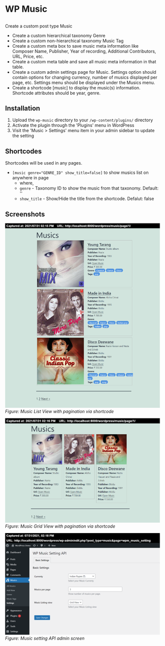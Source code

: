 # WP Music

##

Create a custom post type Music
* Create a custom hierarchical taxonomy Genre
* Create a custom non-hierarchical taxonomy Music Tag
* Create a custom meta box to save music meta information like Composer Name, Publisher, Year of recording, Additional Contributors, URL, Price, etc.
* Create a custom meta table and save all music meta information in that table.
* Create a custom admin settings page for Music. Settings option should contain options for changing currency, number of musics displayed per page, etc. Settings menu should be displayed under the Musics menu.
* Create a shortcode [music] to display the music(s) information. Shortcode attributes should be year, genre.


## Installation

1. Upload the `wp-music` directory to your `/wp-content/plugins/` directory
2. Activate the plugin through the 'Plugins' menu in WordPress
3. Visit the 'Music > Settings' menu item in your admin sidebar to update the setting

## Shortcodes

Shortcodes will be used in any pages.

- `[music genre="GENRE_ID" show_title=false]`   to show musics list on anywhere in page
    - where,
    - `genre` - Taxonomy ID to show the music from that taxonomy. Default: ''
    - `show_title` - Show/Hide the title from the shortcode. Defalut: false


## Screenshots

![Music List View](/images/musics-list-view.png)
*Figure: Music List View with pagination via shortcode*

![Music Grid View](/images/musics-grid-view.png)
*Figure: Music Grid View with pagination via shortcode*

![Music Music settings](/images/WP-Music-Settings.png)
*Figure: Music setting API admin screen*


